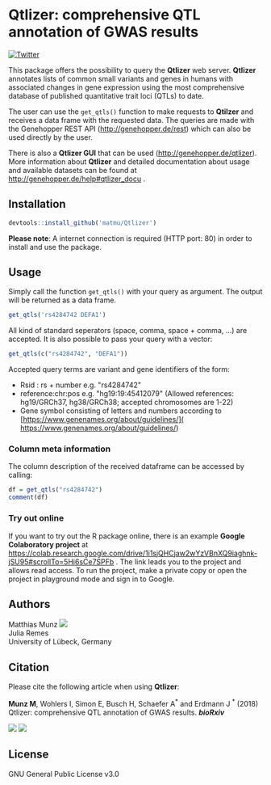 # Qtlizer: comprehensive QTL annotation of GWAS results
[![Twitter](https://img.shields.io/twitter/url/http/shields.io.svg?style=social)](https://twitter.com/intent/tweet?hashtags=Qtlizer&url=https://www.biorxiv.org/content/10.1101/495903v2&screen_name=_matmu)

This package offers the possibility to query the **Qtlizer** web server. **Qtlizer** annotates lists of common small variants and genes in humans with associated changes in gene expression using the most comprehensive database of published quantitative trait loci (QTLs) to date.

The user can use the `get_qtls()` function to make requests to **Qtilzer** and receives a data frame with the requested data. The queries are made with the Genehopper REST API (http://genehopper.de/rest) which can also be used directly by the user.

There is also a **Qtlizer GUI** that can be used (http://genehopper.de/qtlizer). More information about **Qtlizer** and detailed documentation about usage and available datasets can be found at http://genehopper.de/help#qtlizer_docu .

## Installation
```R
devtools::install_github('matmu/Qtlizer')
```

**Please note**: A internet connection is required (HTTP port: 80) in order to install and use the package.

## Usage
Simply call the function `get_qtls()` with your query as argument. The output will be returned as a data frame.

```R
get_qtls('rs4284742 DEFA1')
```
All kind of standard seperators (space, comma, space + comma, ...) are accepted. It is also possible to pass your query with a vector: 

```R
get_qtls(c("rs4284742", "DEFA1"))
```

Accepted query terms are variant and gene identifiers of the form: 

+ Rsid : rs + number e.g. "rs4284742"
+ reference:chr:pos e.g. "hg19:19:45412079" (Allowed references: hg19/GRCh37, hg38/GRCh38; accepted chromosomes are 1-22)
+ Gene symbol consisting of letters and numbers according to  [https://www.genenames.org/about/guidelines/]( https://www.genenames.org/about/guidelines/)


### Column meta information
The column description of the received dataframe can be accessed by calling:

```R
df = get_qtls("rs4284742")
comment(df)
```

### Try out online
If you want to try out the R package online, there is an example **Google Colaboratory project** at https://colab.research.google.com/drive/1i1sjQHCjaw2wYzVBnXQ9iaghnk-jSU95#scrollTo=5Hi6sCe7SPFb . The link leads you to the project and allows read access. To run the project, make a private copy or open the project in playground mode and sign in to Google. 


## Authors
Matthias Munz [![](https://img.shields.io/twitter/follow/_matmu?label=Follow&style=social)](https://img.shields.io/twitter/follow/_matmu?label=Follow&style=social)\
Julia Remes\
University of Lübeck, Germany


## Citation
Please cite the following article when using **Qtlizer**:

**Munz M**, Wohlers I, Simon E, Busch H, Schaefer A<sup>\*</sup> and Erdmann J <sup>\*</sup> (2018) Qtlizer: comprehensive QTL annotation of GWAS results. ***bioRxiv***

[![](https://img.shields.io/badge/doi-https%3A%2F%2Fdoi.org%2F10.1101%2F495903%20-green.svg)](https://doi.org/10.1101/495903)
[![](https://img.shields.io/badge/Altmetric-17-green.svg)](https://www.altmetric.com/details/52777590)


## License
GNU General Public License v3.0

